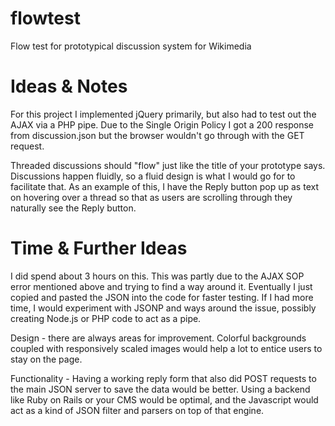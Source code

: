 flowtest
========

Flow test for prototypical discussion system for Wikimedia


Ideas & Notes
=======
For this project I implemented jQuery primarily, but also had to test out the AJAX via a PHP pipe. Due to the Single Origin Policy I got a 200 response from discussion.json but the browser wouldn't go through with the GET request. 

Threaded discussions should "flow" just like the title of your prototype says. Discussions happen fluidly, so a fluid design is what I would go for to facilitate that. As an example of this, I have the Reply button pop up as text on hovering over a thread so that as users are scrolling through they naturally see the Reply button. 

Time & Further Ideas
=======

I did spend about 3 hours on this. This was partly due to the AJAX SOP error mentioned above and trying to find a way around it. Eventually I just copied and pasted the JSON into the code for faster testing. If I had more time, I would experiment with JSONP and ways around the issue, possibly creating Node.js or PHP code to act as a pipe.

Design - there are always areas for improvement. Colorful backgrounds coupled with responsively scaled images would help a lot to entice users to stay on the page.

Functionality - Having a working reply form that also did POST requests to the main JSON server to save the data would be better. Using a backend like Ruby on Rails or your CMS would be optimal, and the Javascript would act as a kind of JSON filter and parsers on top of that engine. 
